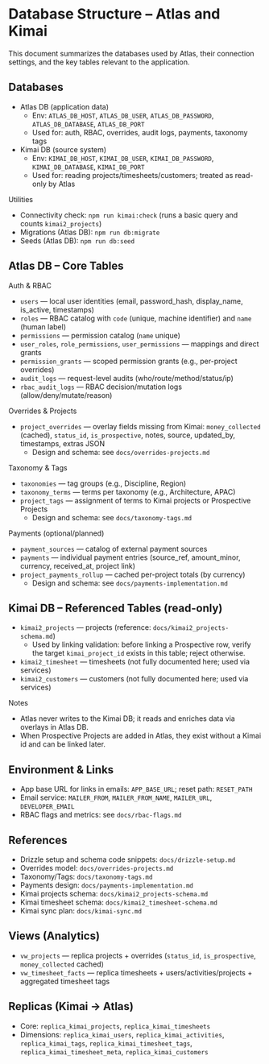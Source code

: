 # Database Structure – Atlas and Kimai

This document summarizes the databases used by Atlas, their connection settings, and the key tables relevant to the application.

## Databases

- Atlas DB (application data)
  - Env: `ATLAS_DB_HOST`, `ATLAS_DB_USER`, `ATLAS_DB_PASSWORD`, `ATLAS_DB_DATABASE`, `ATLAS_DB_PORT`
  - Used for: auth, RBAC, overrides, audit logs, payments, taxonomy tags
- Kimai DB (source system)
  - Env: `KIMAI_DB_HOST`, `KIMAI_DB_USER`, `KIMAI_DB_PASSWORD`, `KIMAI_DB_DATABASE`, `KIMAI_DB_PORT`
  - Used for: reading projects/timesheets/customers; treated as read-only by Atlas

Utilities
- Connectivity check: `npm run kimai:check` (runs a basic query and counts `kimai2_projects`)
- Migrations (Atlas DB): `npm run db:migrate`
- Seeds (Atlas DB): `npm run db:seed`

## Atlas DB – Core Tables

Auth & RBAC
- `users` — local user identities (email, password_hash, display_name, is_active, timestamps)
- `roles` — RBAC catalog with `code` (unique, machine identifier) and `name` (human label)
- `permissions` — permission catalog (`name` unique)
- `user_roles`, `role_permissions`, `user_permissions` — mappings and direct grants
- `permission_grants` — scoped permission grants (e.g., per-project overrides)
- `audit_logs` — request-level audits (who/route/method/status/ip)
- `rbac_audit_logs` — RBAC decision/mutation logs (allow/deny/mutate/reason)

Overrides & Projects
- `project_overrides` — overlay fields missing from Kimai: `money_collected` (cached), `status_id`, `is_prospective`, notes, source, updated_by, timestamps, extras JSON
  - Design and schema: see `docs/overrides-projects.md`

Taxonomy & Tags
- `taxonomies` — tag groups (e.g., Discipline, Region)
- `taxonomy_terms` — terms per taxonomy (e.g., Architecture, APAC)
- `project_tags` — assignment of terms to Kimai projects or Prospective Projects
  - Design and schema: see `docs/taxonomy-tags.md`

Payments (optional/planned)
- `payment_sources` — catalog of external payment sources
- `payments` — individual payment entries (source_ref, amount_minor, currency, received_at, project link)
- `project_payments_rollup` — cached per-project totals (by currency)
  - Design and schema: see `docs/payments-implementation.md`

## Kimai DB – Referenced Tables (read-only)

- `kimai2_projects` — projects (reference: `docs/kimai2_projects-schema.md`)
  - Used by linking validation: before linking a Prospective row, verify the target `kimai_project_id` exists in this table; reject otherwise.
- `kimai2_timesheet` — timesheets (not fully documented here; used via services)
- `kimai2_customers` — customers (not fully documented here; used via services)

Notes
- Atlas never writes to the Kimai DB; it reads and enriches data via overlays in Atlas DB.
- When Prospective Projects are added in Atlas, they exist without a Kimai id and can be linked later.

## Environment & Links

- App base URL for links in emails: `APP_BASE_URL`; reset path: `RESET_PATH`
- Email service: `MAILER_FROM`, `MAILER_FROM_NAME`, `MAILER_URL`, `DEVELOPER_EMAIL`
- RBAC flags and metrics: see `docs/rbac-flags.md`

## References
- Drizzle setup and schema code snippets: `docs/drizzle-setup.md`
- Overrides model: `docs/overrides-projects.md`
- Taxonomy/Tags: `docs/taxonomy-tags.md`
- Payments design: `docs/payments-implementation.md`
- Kimai projects schema: `docs/kimai2_projects-schema.md`
 - Kimai timesheet schema: `docs/kimai2_timesheet-schema.md`
 - Kimai sync plan: `docs/kimai-sync.md`

## Views (Analytics)
- `vw_projects` — replica projects + overrides (`status_id`, `is_prospective`, `money_collected` cached)
- `vw_timesheet_facts` — replica timesheets + users/activities/projects + aggregated timesheet tags

## Replicas (Kimai → Atlas)
- Core: `replica_kimai_projects`, `replica_kimai_timesheets`
- Dimensions: `replica_kimai_users`, `replica_kimai_activities`, `replica_kimai_tags`, `replica_kimai_timesheet_tags`, `replica_kimai_timesheet_meta`, `replica_kimai_customers`
